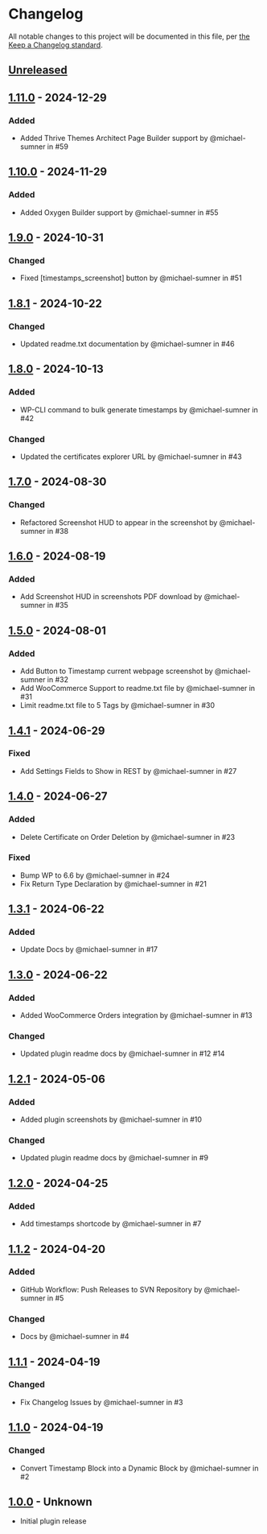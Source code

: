 # Changelog

All notable changes to this project will be documented in this file, per [the Keep a Changelog standard](https://keepachangelog.com/).

## [Unreleased]

<!--
### Added
### Changed
### Deprecated
### Removed
### Fixed
### Security
-->

<!-- ... -->
## [1.11.0] - 2024-12-29

### Added
* Added Thrive Themes Architect Page Builder support by @michael-sumner in #59

<!-- ... -->
## [1.10.0] - 2024-11-29

### Added
* Added Oxygen Builder support by @michael-sumner in #55

<!-- ... -->
## [1.9.0] - 2024-10-31

### Changed
* Fixed [timestamps_screenshot] button by @michael-sumner in #51

<!-- ... -->
## [1.8.1] - 2024-10-22

### Changed
* Updated readme.txt documentation by @michael-sumner in #46

<!-- ... -->
## [1.8.0] - 2024-10-13

### Added
* WP-CLI command to bulk generate timestamps by @michael-sumner in #42

### Changed
* Updated the certificates explorer URL by @michael-sumner in #43

<!-- ... -->
## [1.7.0] - 2024-08-30

### Changed
* Refactored Screenshot HUD to appear in the screenshot by @michael-sumner in #38

<!-- ... -->
## [1.6.0] - 2024-08-19

### Added
* Add Screenshot HUD in screenshots PDF download by @michael-sumner in #35

<!-- ... -->
## [1.5.0] - 2024-08-01

### Added
* Add Button to Timestamp current webpage screenshot by @michael-sumner in #32
* Add WooCommerce Support to readme.txt file by @michael-sumner in #31
* Limit readme.txt file to 5 Tags by @michael-sumner in #30

<!-- ... -->
## [1.4.1] - 2024-06-29

### Fixed
* Add Settings Fields to Show in REST by @michael-sumner in #27

<!-- ... -->
## [1.4.0] - 2024-06-27

### Added
* Delete Certificate on Order Deletion by @michael-sumner in #23

### Fixed
* Bump WP to 6.6 by @michael-sumner in #24
* Fix Return Type Declaration by @michael-sumner in #21

<!-- ... -->
## [1.3.1] - 2024-06-22

### Added
* Update Docs by @michael-sumner in #17

<!-- ... -->
## [1.3.0] - 2024-06-22

### Added
* Added WooCommerce Orders integration by @michael-sumner in #13

### Changed
* Updated plugin readme docs by @michael-sumner in #12 #14

<!-- ... -->
## [1.2.1] - 2024-05-06

### Added
* Added plugin screenshots by @michael-sumner in #10

### Changed
* Updated plugin readme docs by @michael-sumner in #9

<!-- ... -->
## [1.2.0] - 2024-04-25

### Added
* Add timestamps shortcode by @michael-sumner in #7

<!-- ... -->
## [1.1.2] - 2024-04-20

### Added
* GitHub Workflow: Push Releases to SVN Repository by @michael-sumner in #5

### Changed
* Docs by @michael-sumner in #4

<!-- ... -->
## [1.1.1] - 2024-04-19

### Changed
* Fix Changelog Issues by @michael-sumner in #3

<!-- ... -->
## [1.1.0] - 2024-04-19

### Changed
* Convert Timestamp Block into a Dynamic Block by @michael-sumner in #2

<!-- ... -->
## [1.0.0] - Unknown
- Initial plugin release

[Unreleased]: https://github.com/scoredetect/timestamps/compare/trunk...develop
[1.11.0]: https://github.com/scoredetect/timestamps/compare/1.10.0...1.11.0
[1.10.0]: https://github.com/scoredetect/timestamps/compare/1.9.0...1.10.0
[1.9.0]: https://github.com/scoredetect/timestamps/compare/1.8.1...1.9.0
[1.8.1]: https://github.com/scoredetect/timestamps/compare/1.8.0...1.8.1
[1.8.0]: https://github.com/scoredetect/timestamps/compare/1.7.0...1.8.0
[1.7.0]: https://github.com/scoredetect/timestamps/compare/1.6.0...1.7.0
[1.6.0]: https://github.com/scoredetect/timestamps/compare/1.5.0...1.6.0
[1.5.0]: https://github.com/scoredetect/timestamps/compare/1.4.1...1.5.0
[1.4.1]: https://github.com/scoredetect/timestamps/compare/1.4.0...1.4.1
[1.4.0]: https://github.com/scoredetect/timestamps/compare/1.3.1...1.4.0
[1.3.1]: https://github.com/scoredetect/timestamps/releases/tag/1.3.1
[1.3.0]: https://github.com/scoredetect/timestamps/releases/tag/1.3.0
[1.2.1]: https://github.com/scoredetect/timestamps/releases/tag/1.2.1
[1.2.0]: https://github.com/scoredetect/timestamps/releases/tag/1.2.0
[1.1.2]: https://github.com/scoredetect/timestamps/releases/tag/1.1.2
[1.1.1]: https://github.com/scoredetect/timestamps/compare/1.1.1...1.1.0
[1.1.0]: https://github.com/scoredetect/timestamps/releases/tag/1.1.0
[1.0.0]: https://github.com/scoredetect/timestamps/releases/tag/1.0.0
